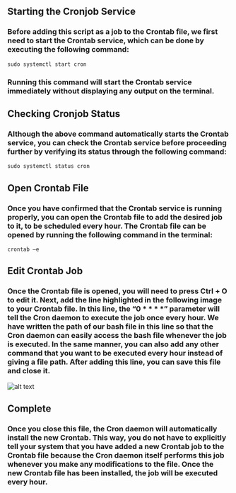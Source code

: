 ## Starting the Cronjob Service

### Before adding this script as a job to the Crontab file, we first need to start the Crontab service, which can be done by executing the following command:

`sudo systemctl start cron`

### Running this command will start the Crontab service immediately without displaying any output on the terminal.

## Checking Cronjob Status

### Although the above command automatically starts the Crontab service, you can check the Crontab service before proceeding further by verifying its status through the following command:

`sudo systemctl status cron`

## Open Crontab File

### Once you have confirmed that the Crontab service is running properly, you can open the Crontab file to add the desired job to it, to be scheduled every hour. The Crontab file can be opened by running the following command in the terminal:

`crontab –e`

## Edit Crontab Job

### Once the Crontab file is opened, you will need to press Ctrl + O to edit it. Next, add the line highlighted in the following image to your Crontab file. In this line, the “0 \* \* \* \*” parameter will tell the Cron daemon to execute the job once every hour. We have written the path of our bash file in this line so that the Cron daemon can easily access the bash file whenever the job is executed. In the same manner, you can also add any other command that you want to be executed every hour instead of giving a file path. After adding this line, you can save this file and close it.

![alt text](https://img001.prntscr.com/file/img001/aLmD_nbzR-qeL0ydiLDKHA.png)

## Complete

### Once you close this file, the Cron daemon will automatically install the new Crontab. This way, you do not have to explicitly tell your system that you have added a new Crontab job to the Crontab file because the Cron daemon itself performs this job whenever you make any modifications to the file. Once the new Crontab file has been installed, the job will be executed every hour.
